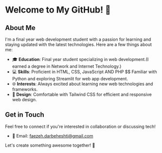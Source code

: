 
# Welcome to My GitHub! 👋

## About Me

I'm a final year web development student with a passion for learning and staying updated with the latest technologies. Here are a few things about me:

- 🎓 **Education**: Final year student specializing in web development.(I earned a degree in Network and Internet Technology.)
- 💻 **Skills**: Proficient in HTML, CSS, JavaScript AND PHP $$ Familiar with Python and exploring Streamlit for web app development.
- 🌐 **Interests**: Always excited about learning new web technologies and frameworks.
- 🎨 **Design**: Comfortable with Tailwind CSS for efficient and responsive web design.


## Get in Touch

Feel free to connect if you're interested in collaboration or discussing tech!

- 📧 Email: faezeh.darbeheshti@gmail.com

Let's create something awesome together! 🚀
